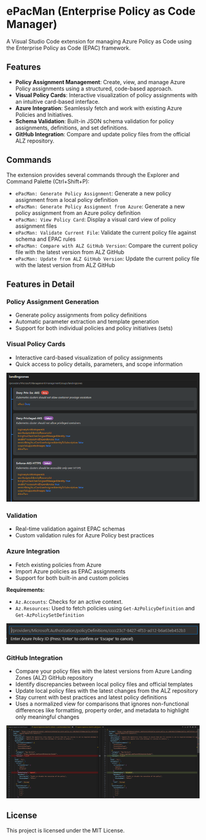 # ePacMan (Enterprise Policy as Code Manager)

A Visual Studio Code extension for managing Azure Policy as Code using the Enterprise Policy as Code (EPAC) framework.

## Features

- **Policy Assignment Management**: Create, view, and manage Azure Policy assignments using a structured, code-based approach.
- **Visual Policy Cards**: Interactive visualization of policy assignments with an intuitive card-based interface.
- **Azure Integration**: Seamlessly fetch and work with existing Azure Policies and Initiatives.
- **Schema Validation**: Built-in JSON schema validation for policy assignments, definitions, and set definitions.
- **GitHub Integration**: Compare and update policy files from the official ALZ repository.

## Commands

The extension provides several commands through the Explorer and Command Palette (Ctrl+Shift+P):

- `ePacMan: Generate Policy Assignment`: Generate a new policy assignment from a local policy definition
- `ePacMan: Generate Policy Assignment from Azure`: Generate a new policy assignment from an Azure policy definition
- `ePacMan: View Policy Card`: Display a visual card view of policy assignment files
- `ePacMan: Validate Current File`: Validate the current policy file against schema and EPAC rules
- `ePacMan: Compare with ALZ GitHub Version`: Compare the current policy file with the latest version from ALZ GitHub
- `ePacMan: Update from ALZ GitHub Version`: Update the current policy file with the latest version from ALZ GitHub

## Features in Detail

### Policy Assignment Generation
- Generate policy assignments from policy definitions
- Automatic parameter extraction and template generation
- Support for both individual policies and policy initiatives (sets)

### Visual Policy Cards
- Interactive card-based visualization of policy assignments
- Quick access to policy details, parameters, and scope information

![card-view](https://raw.githubusercontent.com/Hardstl/ePacMan/main/media/card-view.png)

### Validation
- Real-time validation against EPAC schemas
- Custom validation rules for Azure Policy best practices

### Azure Integration
- Fetch existing policies from Azure
- Import Azure policies as EPAC assignments
- Support for both built-in and custom policies

**Requirements:**
- `Az.Accounts`: Checks for an active context.
- `Az.Resources`: Used to fetch policies using `Get-AzPolicyDefinition` and `Get-AzPolicySetDefinition`

![policy-assignment-from-azure-policy](https://raw.githubusercontent.com/Hardstl/ePacMan/main/media/policy-assignment-from-azure-policy.png)

### GitHub Integration
- Compare your policy files with the latest versions from Azure Landing Zones (ALZ) GitHub repository
- Identify discrepancies between local policy files and official templates
- Update local policy files with the latest changes from the ALZ repository
- Stay current with best practices and latest policy definitions
- Uses a normalized view for comparisons that ignores non-functional differences like formatting, property order, and metadata to highlight only meaningful changes

![github-comparison](https://raw.githubusercontent.com/Hardstl/ePacMan/main/media/github-comparison.png)

## License

This project is licensed under the MIT License.